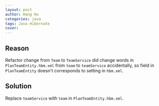 ```yaml
---
layout: post
author: Hang Hu
categories: java
tags: Java Hibernate 
cover: 
---
```


## Reason

Refactor change from `Team` to `TeamService` did change words in `PlanTeamEntity.hbm.xml` from `team` to `teamService` accidentally, so field in `PlanTeamEntity` doesn't corresponds to setting in `hbm.xml`.
## Solution

Replace `teamService` with `team` in `PlanTeamEntity.hbm.xml`.
